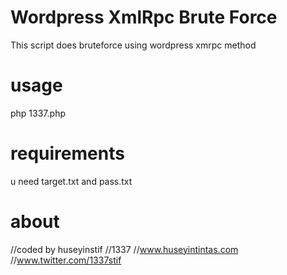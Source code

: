 # Wordpress XmlRpc Brute Force
This script does bruteforce using wordpress xmrpc method

# usage
php 1337.php

# requirements
u need target.txt and pass.txt

# about
//coded by huseyinstif
//1337
//www.huseyintintas.com
//www.twitter.com/1337stif
